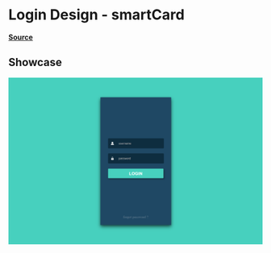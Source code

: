 # Login Design - smartCard

**[Source](https://i.pinimg.com/originals/0a/aa/c7/0aaac700e0d85e756b178cec21d6f73f.jpg)**

## Showcase

![screenshot](./Screenshot_1.png)

